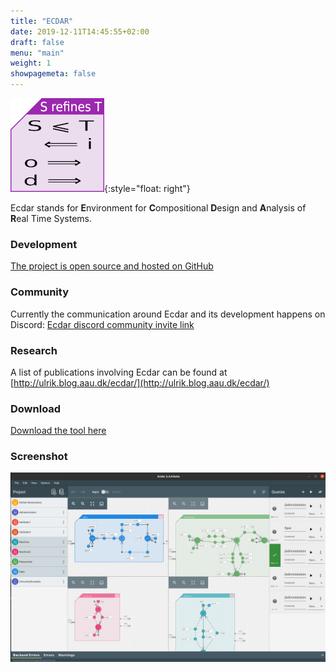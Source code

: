 ```yaml
---
title: "ECDAR"
date: 2019-12-11T14:45:55+02:00
draft: false
menu: "main"
weight: 1
showpagemeta: false
---
```


![Figure showing the direction of implications following from S refining T](/img/RefinementCheatFigure2.png "Figure showing the direction of implications following from S refining T"){:style="float: right"}

Ecdar stands for **E**nvironment for **C**ompositional **D**esign and **A**nalysis of **R**eal Time Systems.

### Development 
[The project is open source and hosted on GitHub](https://github.com/Ecdar/)

### Community 
Currently the communication around Ecdar and its development happens on Discord: 
[Ecdar discord community invite link](https://discord.gg/rKkUd9d36m)

### Research
A list of publications involving Ecdar can be found at [http://ulrik.blog.aau.dk/ecdar/](http://ulrik.blog.aau.dk/ecdar/)

### Download
[Download the tool here](/download)

### Screenshot

![Screenshot of Ecdar 2.3.0-beta](/img/EcdarScreenshot4split.png "Screenshot of Ecdar 2.3.0-beta")

